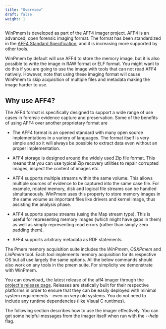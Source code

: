 ```yaml
---
title: "Overview"
draft: false
weight: 1
---
```


WinPmem is developed as part of the AFF4 imager project. AFF4 is an
advanced, open forensic imaging format. The format has been
standardized in the [AFF4 Standard Specification](https://github.com/aff4/Standard), and it is increasing more supported by other tools.

WinPmem by default will use AFF4 to store the memory image, but it is
also possible to write the image in RAW format or ELF format. You
might want to do this if you are going to use the image with tools
that can not read AFF4 natively. However, note that using these
imaging format will cause WinPmem to skip acquisition of multiple
files and metadata making the image harder to use.


Why use AFF4?
-------------

The AFF4 format is specifically designed to support a wide range of
use cases in forensic evidence capture and preservation. Some of the
benefits of using AFF4 over another proprietary format are

- The AFF4 format is an opened standard with many open source
  implementations in a variery of languages. The format itself is very
  simple and so it will always be possible to extract data even
  without an proper implementation.

- AFF4 storage is designed around the widely used Zip file
  format. This means that you can use typical Zip recovery utilities
  to repair corrupted images, inspect the content of images etc.

- AFF4 supports multiple streams within the same volume. This allows
  multiple sources of evidence to be captured into the same case
  file. For example, related memory, disk and logical file streams can
  be handled simultaneously. WinPmem uses this property to store
  memory images in the same volume as important files like drivers and
  kernel image, thus assisting the analysis phase.

- AFF4 supports sparse streams (using the Map stream type). This is
  useful for representing memory images (which might have gaps in
  them) as well as simply representing read errors (rather than simply
  zero padding them).

- AFF4 supports arbitrary metadata as RDF statements.


The Pmem memory acquisition suite includes the *WinPmem*, *OSXPmem*
and *LinPmem* tool. Each tool implements memory acquisition for its
respective OS but all use largely the same options. All the below
commands should also work on any tools in the pmem suite. For
simplicity we demonstrate with WinPmem.

You can download_ the latest release of the aff4 imager through the
[project's release page](https://github.com/Velocidex/c-aff4/releases). Releases are
statically built for their respective platforms in order to ensure
that they can be easily deployed with minimal system requirements -
even on very old systems. You do not need to include any runtime
dependencies (like Visual C runtimes).

The following section describes how to use the imager effectively. You
can get some helpful messages from the imager itself when run with the
*--help* flag.

